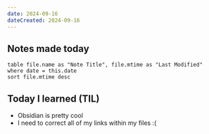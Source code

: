 ```yaml
---
date: 2024-09-16
dateCreated: 2024-09-16
---
```

## Notes made today
```dataview
table file.name as "Note Title", file.mtime as "Last Modified"
where date = this.date
sort file.mtime desc
```

## Today I learned (TIL)
- Obsidian is pretty cool
- I need to correct all of my links within my files :(